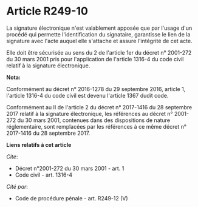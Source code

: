 # Article R249-10

La signature électronique n'est valablement apposée que par l'usage d'un procédé qui permette l'identification du signataire,
garantisse le lien de la signature avec l'acte auquel elle s'attache et assure l'intégrité de cet acte. 

Elle doit être sécurisée au sens du 2 de l'article 1er du décret n° 2001-272 du 30 mars 2001 pris pour l'application de
l'article 1316-4 du code civil relatif à la signature électronique.

**Nota:**

Conformément au décret n° 2016-1278 du 29 septembre 2016, article 1, l'article 1316-4 du code civil est devenu l'article 1367
dudit code.

Conformément au II de l'article 2 du décret n° 2017-1416 du 28 septembre 2017 relatif à la signature électronique, les
références au décret n° 2001-272 du 30 mars 2001, contenues dans des dispositions de nature réglementaire, sont remplacées
par les références à ce même décret n° 2017-1416 du 28 septembre 2017.

**Liens relatifs à cet article**

_Cite_:

  - Décret n°2001-272 du 30 mars 2001 - art. 1
  - Code civil - art. 1316-4

_Cité par_:

  - Code de procédure pénale - art. R249-12 (V)

